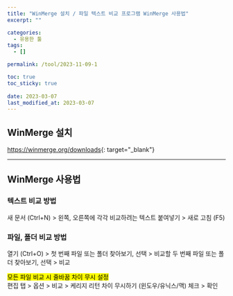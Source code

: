 ```yaml
---
title: "WinMerge 설치 / 파일 텍스트 비교 프로그램 WinMerge 사용법"
excerpt: ""

categories:
  - 유용한 툴
tags:
  - []

permalink: /tool/2023-11-09-1

toc: true
toc_sticky: true
 
date: 2023-03-07
last_modified_at: 2023-03-07
---
```


## WinMerge 설치

<https://winmerge.org/downloads>{: target="_blank"}

---

## WinMerge 사용법

### 텍스트 비교 방법
새 문서 (Ctrl+N) > 왼쪽, 오른쪽에 각각 비교하려는 텍스트 붙여넣기 > 새로 고침 (F5)

### 파일, 폴더 비교 방법
열기 (Ctrl+O) > 첫 번째 파일 또는 폴더 찾아보기, 선택 > 비교할 두 번째 파일 또는 폴더 찾아보기, 선택 > 비교

<mark>모든 파일 비교 시 줄바꿈 차이 무시 설정</mark>  
편집 탭 > 옵션 > 비교 > 케리지 리턴 차이 무시하기 (윈도우/유닉스/맥) 체크 > 확인
